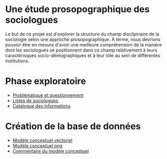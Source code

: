 # Une étude prosopographique des sociologues

Le but de ce projet est d'explorer la structure du champ discilpinaire de la sociologie selon une approche prosopographique. À terme, nous devrions pouvoir être en mesure d'avoir une meilleure compréhension de la manière dont les sociologues se positionnent dans ce champ relativement à leurs caractérisques socio-démographiques et à leur rôle au sein de différentes institutions.

# Phase exploratoire

- [Problématique et questionnement](problématique_questionnement.md)
- [Listes de sociologues](listes_sociologues.md)
- [Catalogue des informations](catalogue_informations.md)

# Création de la base de données

- [Modèle conceptuel vectoriel]()
- [Modèle conceptuel png]()
- [Commentaire du modèle conceptuel]()
